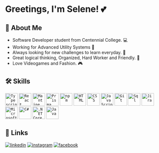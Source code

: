 # Greetings, I'm Selene! 💕

## 🌹 About Me
- Software Developer student from Centennial College. 💻
- Working for Advanced Utility Systems 👥
- Always looking for new challenges to learn everyday. 🧩
- Great logical thinking, Organized, Hard Worker and Friendly. 💌
- Love Videogames and Fashion. 🎮

## 🛠 Skills
<div>
	<code><img width="40" src="https://github.com/user-attachments/assets/4b750b0d-2270-40e7-83d4-fa843205d0b3" alt="Typescript" title="Typescript"/></code>
	<code><img width="40" src="https://user-images.githubusercontent.com/25181517/183897015-94a058a6-b86e-4e42-a37f-bf92061753e5.png" alt="React" title="React"/></code>
	<code><img width="40" src="https://github.com/user-attachments/assets/3eb2d34a-b167-48ac-a4b2-6e46cc1fc258" alt="Mantine" title="Mantine"/></code>
	<code><img width="40" src="https://github.com/user-attachments/assets/db05faf8-932a-4e31-9e66-a069ad2e713e" alt="Prisma" title="Prisma"/></code>
	<code><img width="40" src="https://github.com/user-attachments/assets/a1d5fdb3-0f9a-4619-b5ef-feaf9f09a258" alt="npm" title="npm"/></code>
	<code><img width="40" src="https://user-images.githubusercontent.com/25181517/192158954-f88b5814-d510-4564-b285-dff7d6400dad.png" alt="HTML" title="HTML"/></code>
	<code><img width="40" src="https://user-images.githubusercontent.com/25181517/183898674-75a4a1b1-f960-4ea9-abcb-637170a00a75.png" alt="CSS" title="CSS"/></code>
	<code><img width="40" src="https://user-images.githubusercontent.com/25181517/117447155-6a868a00-af3d-11eb-9cfe-245df15c9f3f.png" alt="JavaScript" title="JavaScript"/></code>
	<code><img width="40" src="https://user-images.githubusercontent.com/25181517/192108372-f71d70ac-7ae6-4c0d-8395-51d8870c2ef0.png" alt="Git" title="Git"/></code>
	<code><img width="40" src="https://github.com/user-attachments/assets/1094387e-7b7a-47e9-8756-251a469dfe8e" alt="Sql" title="Sql"/></code>
	<code><img width="40" src="https://github.com/user-attachments/assets/f7816761-4a47-45e7-9bed-17bcea511230" alt="Jira" title="Jira"/></code>
	<code><img width="40" src="https://user-images.githubusercontent.com/25181517/183911544-95ad6ba7-09bf-4040-ac44-0adafedb9616.png" alt="Microsoft Azure" title="Microsoft Azure"/></code>
	<code><img width="40" src="https://user-images.githubusercontent.com/25181517/121405384-444d7300-c95d-11eb-959f-913020d3bf90.png" alt="C#" title="C#"/></code>
	<code><img width="40" src="https://user-images.githubusercontent.com/25181517/121405754-b4f48f80-c95d-11eb-8893-fc325bde617f.png" alt=".NET Core" title=".NET Core"/></code>
	<code><img width="40" src="https://user-images.githubusercontent.com/25181517/117201156-9a724800-adec-11eb-9a9d-3cd0f67da4bc.png" alt="Java" title="Java"/></code>

</div>

## 🔗 Links
[![linkedin](https://img.shields.io/badge/linkedin-0A66C2?style=for-the-badge&logo=linkedin&logoColor=white&logoWidth=20)](https://www.linkedin.com/in/selene-munoz-143a02252/)
[![instagram](https://img.shields.io/badge/instagram-1DA1F2?style=for-the-badge&logo=instagram&logoColor=white&color=ff69b4&logoWidth=20)](https://instagram.com/selene_mgr/)
[![facebook](https://img.shields.io/badge/Facebook-1DA1F2?style=for-the-badge&logo=facebook&logoColor=white&logoWidth=20)](https://facebook.com/selene.mgr/)
